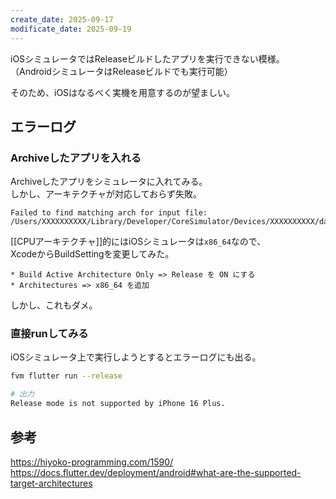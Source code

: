 ```yaml
---
create_date: 2025-09-17
modificate_date: 2025-09-19
---
```

iOSシミュレータではReleaseビルドしたアプリを実行できない模様。  
（AndroidシミュレータはReleaseビルドでも実行可能）

そのため、iOSはなるべく実機を用意するのが望ましい。

## エラーログ
### Archiveしたアプリを入れる
Archiveしたアプリをシミュレータに入れてみる。  
しかし、アーキテクチャが対応しておらず失敗。
```
Failed to find matching arch for input file: /Users/XXXXXXXXXX/Library/Developer/CoreSimulator/Devices/XXXXXXXXXX/data/Library/Caches/com.apple.mobile.installd.staging/temp.si1I5e/extracted/Runner.app/Runner
```

[[CPUアーキテクチャ]]的にはiOSシミュレータは`x86_64`なので、  
XcodeからBuildSettingを変更してみた。
```
* Build Active Architecture Only => Release を ON にする
* Architectures => x86_64 を追加
```
しかし、これもダメ。

### 直接runしてみる
iOSシミュレータ上で実行しようとするとエラーログにも出る。
```bash
fvm flutter run --release

# 出力
Release mode is not supported by iPhone 16 Plus.
```

## 参考
<https://hiyoko-programming.com/1590/>  
<https://docs.flutter.dev/deployment/android#what-are-the-supported-target-architectures>
